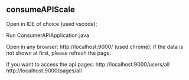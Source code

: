 ## consumeAPIScale

Open in IDE of choice (used vscode);

Run ConsumerAPIApplication.java

Open in any browser: http://localhost:9000/ (used chrome);
If the data is not shown at first, please refresh the page.

If you want to access the api pages:
http://localhost:9000/users/all
http://localhost:9000/pages/all 



